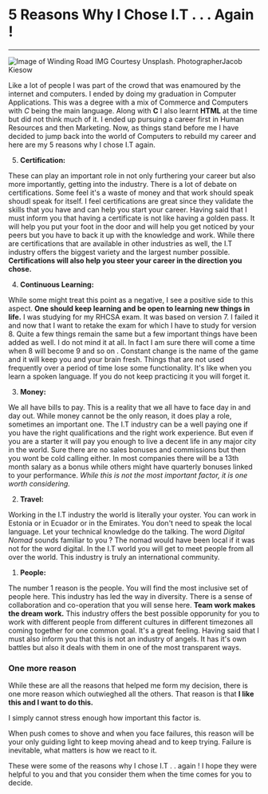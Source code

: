 # 5 Reasons Why I Chose I.T . . . Again !

---

![Image of Winding Road IMG Courtesy Unsplash. PhotographerJacob Kiesow](/img/word-0.jpg) 


Like a lot of people I was part of the crowd that was enamoured by the internet and computers. I ended by doing my graduation in Computer Applications. This was a degree with a mix of Commerce and Computers with _C_ being the main language. Along with **C** I also learnt **HTML** at the time but did not think much of it. I ended up pursuing a career first in Human Resources and then Marketing. Now, as things stand before me I have decided to jump back into the world of Computers to rebuild my career and here are my 5 reasons why I chose I.T again. 




5. **Certification:** 

These can play an important role in not only furthering your career but also more importantly, getting into the industry. There is a lot of debate on certifications. Some feel it's a waste of money and that work should speak shoudl speak for itself. I feel certifications are great since they validate the skills that you have and can help you start your career. Having said that I must inform you that having a certificate is not like having a golden pass. It will help you put your foot in the door and will help you get noticed by your peers but you have to back it up with the knowledge and work. While there are certifications that are available in other industries as well, the I.T industry offers the biggest variety and the largest number possible. **Certifications will also help you steer your career in the direction you chose.**


4. **Continuous Learning:**

While some might treat this point as a negative, I see a positive side to this aspect. **One should keep learning and be open to learning new things in life.** I was studying for my RHCSA exam. It was based on version 7. I failed it and now that I want to retake the exam for which I have to study for version 8. Quite a few things remain the same but a few important things have been added as well. I do not mind it at all. In fact I am sure there will come a time when 8 will become 9 and so on . Constant change is the name of the game and it will keep you and your brain fresh. Things that are not used frequently over a period of time lose some functionality. It's like when you learn a spoken language. If you do not keep practicing it you will forget it. 


3. **Money:** 

We all have bills to pay. This is a reality that we all have to face day in and day out. While money cannot be the only reason, it does play a role, sometimes an important one. The I.T industry can be a well paying one if you have the right qualifications and the right work experience. But even if you are a starter it will pay you enough to live a decent life in any major city in the world. Sure there are no sales bonuses and commissions but then you wont be cold calling either. In most companies there will be a 13th month salary as a bonus while others might have quarterly bonuses linked to your performance. _While this is not the most important factor, it is one worth considering._


2. **Travel:**

Working in the I.T industry the world is literally your oyster. You can work in Estonia or in Ecuador or in the Emirates. You don't need to speak the local language. Let your technical knowledge do the talking. The word *Digital Nomad* sounds familiar to you ? The nomad would have been local if it was not for the word digital. In the I.T world  you will get to meet people from all over the world. This industry is truly an international community. 

1. **People:**

The number 1 reason is the people. You will find the most inclusive set of people here. This industry has led the way in diversity. There is a sense of collaboration and co-operation that you will sense here. **Team work makes the dream work.** This industry offers the best possible opporunity for you to work with different people from different cultures in different timezones all coming together for one common goal. It's a great feeling. Having said that I must also inform you that this is not an industry of angels. It has it's own battles but also it deals with them in one of the most transparent ways.

### One more reason

While these are all the reasons that helped me form my decision, there is one more reason which outwieghed all the others. That reason is that **I like this and I want to do this.** 


I simply cannot stress enough how important this factor is.

When push comes to shove and when you face failures, this reason will be your only guiding light to keep moving ahead and to keep trying. Failure is inevitable, what matters is how we react to it.

These were some of the reasons why I chose I.T .  . again ! I hope they were helpful to you and that you consider them when the time comes for you to decide. 
